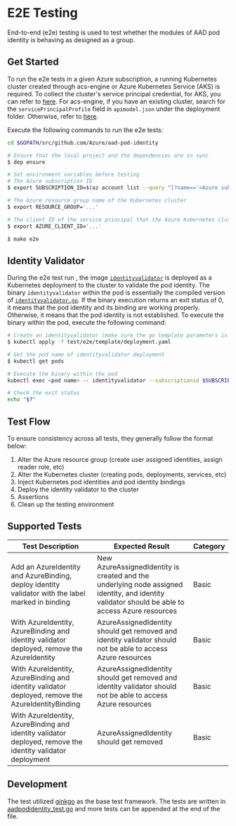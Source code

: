 # E2E Testing

End-to-end (e2e) testing is used to test whether the modules of AAD pod identity is behaving as designed as a group.

## Get Started

To run the e2e tests in a given Azure subscription, a running Kubernetes cluster created through acs-engine or Azure Kubernetes Service (AKS) is required. To collect the cluster's service principal credential, for AKS, you can refer to [here](https://docs.microsoft.com/en-us/azure/aks/kubernetes-service-principal). For acs-engine, if you have an existing cluster, search for the `servicePrincipalProfile` field in `apimodel.json` under the deployment folder. Otherwise, refer to [here](https://github.com/Azure/acs-engine/blob/master/docs/serviceprincipal.md).

Execute the following commands to run the e2e tests:

```bash
cd $GOPATH/src/github.com/Azure/aad-pod-identity

# Ensure that the local project and the dependencies are in sync
$ dep ensure

# Set environment variables before testing
# The Azure subscription ID
$ export SUBSCRIPTION_ID=$(az account list --query "[?name=='<Azure subscription name>'].id" -otsv)

# The Azure resource group name of the Kubernetes cluster
$ export RESOURCE_GROUP='...'

# The client ID of the service principal that the Azure Kubernetes cluster is using
$ export AZURE_CLIENT_ID='...'

$ make e2e
```

## Identity Validator

During the e2e test run , the image [`identityvalidator`](../../images/identityvalidator/Dockerfile) is deployed as a Kubernetes deployment to the cluster to validate the pod identity. The binary `identityvalidator` within the pod is essentially the compiled version of [`identityvalidator.go`](identityvalidator/identityvalidator.go). If the binary execution returns an exit status of 0, it means that the pod identity and its binding are working properly. Otherwise, it means that the pod identity is not established. To execute the binary within the pod, execute the following command:
```bash
# Create an identityvalidator (make sure the go template parameters is replaced by the desired values)
$ kubectl apply -f test/e2e/template/deployment.yaml

# Get the pod name of identityvalidator deployment
$ kubectl get pods

# Execute the binary within the pod
kubectl exec <pod name> -- identityvalidator --subscriptionid $SUBSCRIPTION_ID --resourcegroup $RESOURCE_GROUP --clientid $AZURE_CLIENT_ID

# Check the exit status
echo "$?"
```

## Test Flow

To ensure consistency across all tests, they generally follow the format below:

1. Alter the Azure resource group (create user assigned identities, assign reader role, etc)
2. Alter the Kubernetes cluster (creating pods, deployments, services, etc)
3. Inject Kubernetes pod identities and pod identity bindings
4. Deploy the identity validator to the cluster
5. Assertions
6. Clean up the testing environment

## Supported Tests

| Test Description | Expected Result | Category |
| - | - | - |
| Add an AzureIdentity and AzureBinding, deploy identity validator with the label marked in binding | New AzureAssignedIdentity is created and the underlying node assigned identity, and identity validator should be able to access Azure resources | Basic |
| With AzureIdentity, AzureBinding and identity validator deployed, remove the AzureIdentity | AzureAssignedIdentity should get removed and identity validator should not be able to access Azure resources | Basic |
| With AzureIdentity, AzureBinding and identity validator deployed, remove the AzureIdentityBinding | AzureAssignedIdentity should get removed and identity validator should not be able to access Azure resources | Basic |
| With AzureIdentity, AzureBinding and identity validator deployed, remove the identity validator deployment | AzureAssignedIdentity should get removed | Basic |

## Development

The test utilized [ginkgo](http://onsi.github.io/ginkgo/) as the base test framework. The tests are written in [aadpodidentity_test.go](aadpodidentity_test.go) and more tests can be appended at the end of the file.